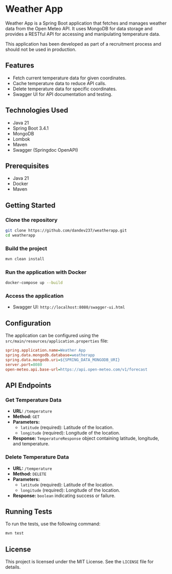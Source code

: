 # Weather App

Weather App is a Spring Boot application that fetches and manages weather data from the Open Meteo API. It uses MongoDB for data storage and provides a RESTful API for accessing and manipulating temperature data.

This application has been developed as part of a recruitment process and should not be used in production.

## Features

- Fetch current temperature data for given coordinates.
- Cache temperature data to reduce API calls.
- Delete temperature data for specific coordinates.
- Swagger UI for API documentation and testing.

## Technologies Used

- Java 21
- Spring Boot 3.4.1
- MongoDB
- Lombok
- Maven
- Swagger (Springdoc OpenAPI)

## Prerequisites

- Java 21
- Docker
- Maven

## Getting Started

### Clone the repository

```sh
git clone https://github.com/dandev237/weatherapp.git
cd weatherapp
```

### Build the project

```sh
mvn clean install
```

### Run the application with Docker

```sh
docker-compose up --build
```

### Access the application

- Swagger UI: `http://localhost:8080/swagger-ui.html`

## Configuration

The application can be configured using the `src/main/resources/application.properties` file:

```ini
spring.application.name=Weather App
spring.data.mongodb.database=weatherapp
spring.data.mongodb.uri=${SPRING_DATA_MONGODB_URI}
server.port=8080
open-meteo.api.base-url=https://api.open-meteo.com/v1/forecast
```

## API Endpoints

### Get Temperature Data

- **URL:** `/temperature`
- **Method:** `GET`
- **Parameters:**
    - `latitude` (required): Latitude of the location.
    - `longitude` (required): Longitude of the location.
- **Response:** `TemperatureResponse` object containing latitude, longitude, and temperature.

### Delete Temperature Data

- **URL:** `/temperature`
- **Method:** `DELETE`
- **Parameters:**
    - `latitude` (required): Latitude of the location.
    - `longitude` (required): Longitude of the location.
- **Response:** `boolean` indicating success or failure.

## Running Tests

To run the tests, use the following command:

```sh
mvn test
```

## License

This project is licensed under the MIT License. See the `LICENSE` file for details.